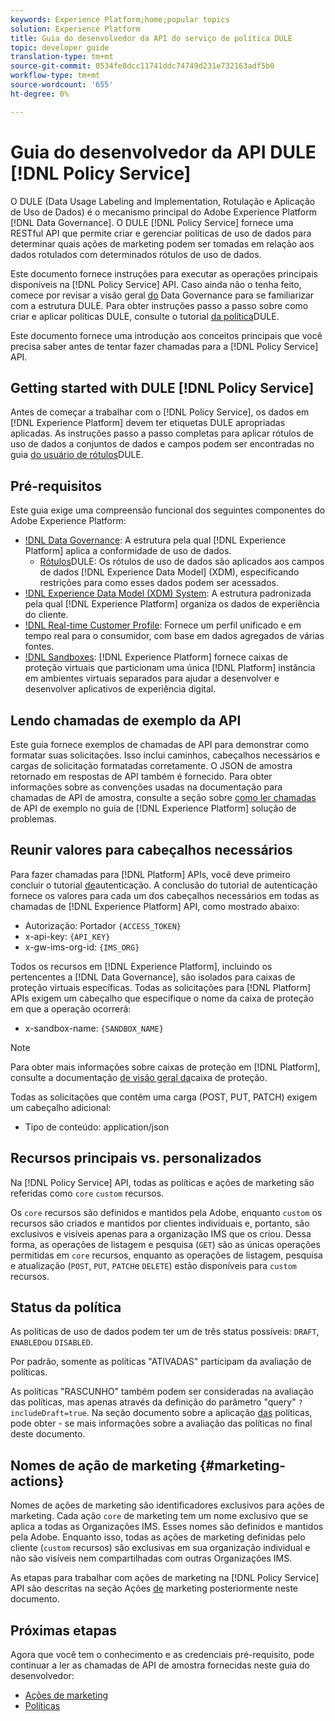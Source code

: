 ```yaml
---
keywords: Experience Platform;home;popular topics
solution: Experience Platform
title: Guia do desenvolvedor da API do serviço de política DULE
topic: developer guide
translation-type: tm+mt
source-git-commit: 0534fe8dcc11741ddc74749d231e732163adf5b0
workflow-type: tm+mt
source-wordcount: '655'
ht-degree: 0%

---
```



# Guia do desenvolvedor da API DULE [!DNL Policy Service]

O DULE (Data Usage Labeling and Implementation, Rotulação e Aplicação de Uso de Dados) é o mecanismo principal do Adobe Experience Platform [!DNL Data Governance]. O DULE [!DNL Policy Service] fornece uma RESTful API que permite criar e gerenciar políticas de uso de dados para determinar quais ações de marketing podem ser tomadas em relação aos dados rotulados com determinados rótulos de uso de dados.

Este documento fornece instruções para executar as operações principais disponíveis na [!DNL Policy Service] API. Caso ainda não o tenha feito, comece por revisar a visão geral [do](../home.md) Data Governance para se familiarizar com a estrutura DULE. Para obter instruções passo a passo sobre como criar e aplicar políticas DULE, consulte o tutorial [da política](../policies/create.md)DULE.

Este documento fornece uma introdução aos conceitos principais que você precisa saber antes de tentar fazer chamadas para a [!DNL Policy Service] API.

## Getting started with DULE [!DNL Policy Service]

Antes de começar a trabalhar com o [!DNL Policy Service], os dados em [!DNL Experience Platform] devem ter etiquetas DULE apropriadas aplicadas. As instruções passo a passo completas para aplicar rótulos de uso de dados a conjuntos de dados e campos podem ser encontradas no guia [do usuário de rótulos](../labels/user-guide.md)DULE.

## Pré-requisitos

Este guia exige uma compreensão funcional dos seguintes componentes do Adobe Experience Platform:

* [!DNL Data Governance](../home.md): A estrutura pela qual [!DNL Experience Platform] aplica a conformidade de uso de dados.
   * [Rótulos](../labels/overview.md)DULE: Os rótulos de uso de dados são aplicados aos campos de dados [!DNL Experience Data Model] (XDM), especificando restrições para como esses dados podem ser acessados.
* [!DNL Experience Data Model (XDM) System](../../xdm/home.md): A estrutura padronizada pela qual [!DNL Experience Platform] organiza os dados de experiência do cliente.
* [!DNL Real-time Customer Profile](../../profile/home.md): Fornece um perfil unificado e em tempo real para o consumidor, com base em dados agregados de várias fontes.
* [!DNL Sandboxes](../../sandboxes/home.md): [!DNL Experience Platform] fornece caixas de proteção virtuais que particionam uma única [!DNL Platform] instância em ambientes virtuais separados para ajudar a desenvolver e desenvolver aplicativos de experiência digital.

## Lendo chamadas de exemplo da API

Este guia fornece exemplos de chamadas de API para demonstrar como formatar suas solicitações. Isso inclui caminhos, cabeçalhos necessários e cargas de solicitação formatadas corretamente. O JSON de amostra retornado em respostas de API também é fornecido. Para obter informações sobre as convenções usadas na documentação para chamadas de API de amostra, consulte a seção sobre [como ler chamadas](../../landing/troubleshooting.md#how-do-i-format-an-api-request) de API de exemplo no guia de [!DNL Experience Platform] solução de problemas.

## Reunir valores para cabeçalhos necessários

Para fazer chamadas para [!DNL Platform] APIs, você deve primeiro concluir o tutorial [de](../../tutorials/authentication.md)autenticação. A conclusão do tutorial de autenticação fornece os valores para cada um dos cabeçalhos necessários em todas as chamadas de [!DNL Experience Platform] API, como mostrado abaixo:

* Autorização: Portador `{ACCESS_TOKEN}`
* x-api-key: `{API_KEY}`
* x-gw-ims-org-id: `{IMS_ORG}`

Todos os recursos em [!DNL Experience Platform], incluindo os pertencentes a [!DNL Data Governance], são isolados para caixas de proteção virtuais específicas. Todas as solicitações para [!DNL Platform] APIs exigem um cabeçalho que especifique o nome da caixa de proteção em que a operação ocorrerá:

* x-sandbox-name: `{SANDBOX_NAME}`

>[!NOTE]
>
>Para obter mais informações sobre caixas de proteção em [!DNL Platform], consulte a documentação [de visão geral da](../../sandboxes/home.md)caixa de proteção.

Todas as solicitações que contêm uma carga (POST, PUT, PATCH) exigem um cabeçalho adicional:

* Tipo de conteúdo: application/json

## Recursos principais vs. personalizados

Na [!DNL Policy Service] API, todas as políticas e ações de marketing são referidas como `core` `custom` recursos.

Os `core` recursos são definidos e mantidos pela Adobe, enquanto `custom` os recursos são criados e mantidos por clientes individuais e, portanto, são exclusivos e visíveis apenas para a organização IMS que os criou. Dessa forma, as operações de listagem e pesquisa (`GET`) são as únicas operações permitidas em `core` recursos, enquanto as operações de listagem, pesquisa e atualização (`POST`, `PUT`, `PATCH`e `DELETE`) estão disponíveis para `custom` recursos.

## Status da política

As políticas de uso de dados podem ter um de três status possíveis: `DRAFT`, `ENABLED`ou `DISABLED`.

Por padrão, somente as políticas &quot;ATIVADAS&quot; participam da avaliação de políticas.

As políticas &quot;RASCUNHO&quot; também podem ser consideradas na avaliação das políticas, mas apenas através da definição do parâmetro &quot;query&quot; `?includeDraft=true`. Na seção documento sobre a aplicação [das](../enforcement/overview.md) políticas, pode obter - se mais informações sobre a avaliação das políticas no final deste documento.

## Nomes de ação de marketing {#marketing-actions}

Nomes de ações de marketing são identificadores exclusivos para ações de marketing. Cada ação `core` de marketing tem um nome exclusivo que se aplica a todas as Organizações IMS. Esses nomes são definidos e mantidos pela Adobe. Enquanto isso, todas as ações de marketing definidas pelo cliente (`custom` recursos) são exclusivas em sua organização individual e não são visíveis nem compartilhadas com outras Organizações IMS.

As etapas para trabalhar com ações de marketing na [!DNL Policy Service] API são descritas na seção Ações [de](#marketing-actions) marketing posteriormente neste documento.

## Próximas etapas

Agora que você tem o conhecimento e as credenciais pré-requisito, pode continuar a ler as chamadas de API de amostra fornecidas neste guia do desenvolvedor:

* [Ações de marketing](marketing-actions.md)
* [Políticas](policies.md)